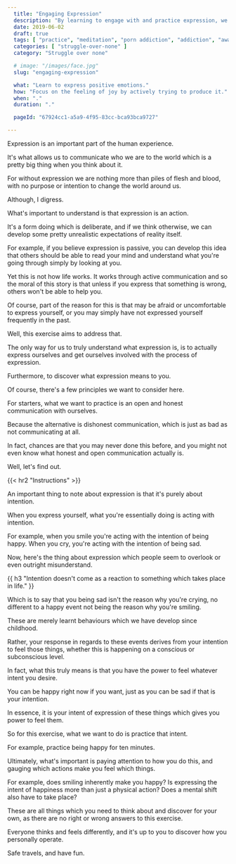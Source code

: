 ```yaml
---
  title: "Engaging Expression"
  description: "By learning to engage with and practice expression, we can learn to better understand how we create thoughts, feelings and emotions."
  date: 2019-06-02
  draft: true
  tags: [ "practice", "meditation", "porn addiction", "addiction", "awareness", "awareness exercises", "perspective", "nofap", "neverfap", "neverfap deluxe" ]
  categories: [ "struggle-over-none" ]
  category: "Struggle over none"

  # image: "/images/face.jpg"
  slug: "engaging-expression"

  what: "Learn to express positive emotions."
  how: "Focus on the feeling of joy by actively trying to produce it."
  when: "."
  duration: "."

  pageId: "67924cc1-a5a9-4f95-83cc-bca93bca9727"

---
```


Expression is an important part of the human experience.

It's what allows us to communicate who we are to the world which is a pretty big thing when you think about it.

For without expression we are nothing more than piles of flesh and blood, with no purpose or intention to change the world around us.

Although, I digress.

What's important to understand is that expression is an action.

It's a form doing which is deliberate, and if we think otherwise, we can develop some pretty unrealistic expectations of reality itself.

For example, if you believe expression is passive, you can develop this idea that others should be able to read your mind and understand what you're going through simply by looking at you.

Yet this is not how life works. It works through active communication and so the moral of this story is that unless if you express that something is wrong, others won't be able to help you.

Of course, part of the reason for this is that may be afraid or uncomfortable to express yourself, or you may simply have not expressed yourself frequently in the past.

Well, this exercise aims to address that.

The only way for us to truly understand what expression is, is to actually express ourselves and get ourselves involved with the process of expression.

Furthermore, to discover what expression means to you.

Of course, there's a few principles we want to consider here.

For starters, what we want to practice is an open and honest communication with ourselves.

Because the alternative is dishonest communication, which is just as bad as not communicating at all.

In fact, chances are that you may never done this before, and you might not even know what honest and open communication actually is.

Well, let's find out. 


{{< hr2 "Instructions" >}}


An important thing to note about expression is that it's purely about intention.

When you express yourself, what you're essentially doing is acting with intention.

For example, when you smile you're acting with the intention of being happy. When you cry, you're acting with the intention of being sad.

Now, here's the thing about expression which people seem to overlook or even outright misunderstand.


{{ h3 "Intention doesn't come as a reaction to something which takes place in life." }}


Which is to say that you being sad isn't the reason why you're crying, no different to a happy event not being the reason why you're smiling.

These are merely learnt behaviours which we have develop since childhood.

Rather, your response in regards to these events derives from your intention to feel those things, whether this is happening on a conscious or subconscious level.

In fact, what this truly means is that you have the power to feel whatever intent you desire.

You can be happy right now if you want, just as you can be sad if that is your intention.

In essence, it is your intent of expression of these things which gives you power to feel them.

So for this exercise, what we want to do is practice that intent.

For example, practice being happy for ten minutes.

Ultimately, what's important is paying attention to how you do this, and gauging which actions make you feel which things.

For example, does smiling inherently make you happy? Is expressing the intent of happiness more than just a physical action? Does a mental shift also have to take place?

These are all things which you need to think about and discover for your own, as there are no right or wrong answers to this exercise.

Everyone thinks and feels differently, and it's up to you to discover how you personally operate.

Safe travels, and have fun.






<!--
{{< hr2 "Additional Resources" >}}  -->

<!-- maybe link to other  -->

